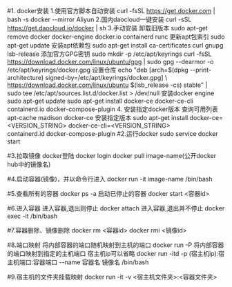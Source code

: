#1. docker安装
    1.使用官方脚本自动安装
    curl -fsSL https://get.docker.com | bash -s docker --mirror Aliyun
    2.国内daocloud一键安装
    curl -sSL https://get.daocloud.io/docker | sh
    3.手动安装
        卸载旧版本
        sudo apt-get remove docker docker-engine docker.io containerd runc
        更新apt包索引
        sudo apt-get update
        安装apt依赖包
        sudo apt-get install ca-certificates curl gnupg lsb-release
        添加官方GPG密钥
        sudo mkdir -p /etc/apt/keyrings
        curl -fsSL https://download.docker.com/linux/ubuntu/gpg | sudo gpg --dearmor -o /etc/apt/keyrings/docker.gpg
        设置仓库
        echo "deb [arch=$(dpkg --print-architecture) signed-by=/etc/apt/keyrings/docker.gpg] \ https://download.docker.com/linux/ubuntu $(lsb_release -cs) stable" | \
        sudo tee /etc/apt/sources.list.d/docker.list > /dev/null
        安装docker engine
        sudo apt-get update
        sudo apt-get install docker-ce docker-ce-cli containerd.io docker-compose-plugin
    4. 安装指定docker版本
        查询可用列表
        apt-cache madison docker-ce
        安装指定版本
        sudo apt-get install docker-ce=<VERSION_STRING> docker-ce-cli=<VERSION_STRING> \
        containerd.id docker-compose-plugin
#2.运行docker
    sudo service docker start

#3.拉取镜像
    docker登陆
    docker login
    docker pull image-name(公开docker hub中的镜像名)

#4.启动容器(镜像)，并以命令行进入
    docker run -it image-name /bin/bash

#5.查看所有的容器
    docker ps -a
    启动已停止的容器
    docker start <容器id>

#6.进入容器
    进入容器,退出则停止
    docker attach <image-name>
    进入容器,退出并不停止
    docker exec -it <image-name> /bin/bash

#7.容器删除、镜像删除
    docker rm <容器id>
    docker rmi <镜像id>

#8.端口映射
    将内部容器的端口随机映射到主机的端口
        docker run -P <image-name> <other-command>
    将内部容器的端口映射到指定的主机端口  宿主机ip可以省略
    docker run -itd -p (宿主机ip):宿主机端口:容器端口 --name 容器名 镜像名 /bin/bash

#9.宿主机的文件夹挂载映射
    docker run -it -v <宿主机文件夹>:<容器文件夹> <image-name>
    